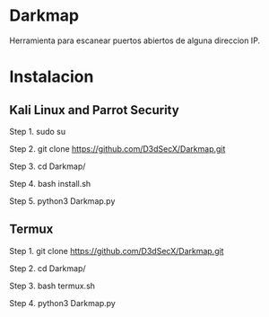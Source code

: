 # Darkmap
Herramienta para escanear puertos abiertos de alguna direccion IP.

# Instalacion

## Kali Linux and Parrot Security
Step 1. sudo su

Step 2. git clone https://github.com/D3dSecX/Darkmap.git

Step 3. cd Darkmap/

Step 4. bash install.sh

Step 5. python3 Darkmap.py

## Termux

Step 1. git clone https://github.com/D3dSecX/Darkmap.git

Step 2. cd Darkmap/

Step 3. bash termux.sh

Step 4. python3 Darkmap.py
